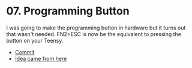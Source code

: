 # 07. Programming Button

I was going to make the programming button in hardware but it turns out that wasn't needed. FN2+ESC is now be the equivalent to pressing the button on your Teensy.

- [Commit](https://github.com/jonhiggs/ml67/commit/804ff3a791a667b2b29ef5e3bd749f3a4811a754)
- [Idea came from here](https://github.com/tmk/tmk_keyboard/issues/187)
